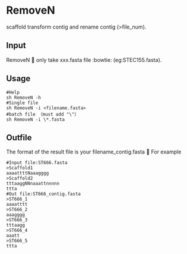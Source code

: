 # RemoveN
scaffold transform contig and rename contig (>file_num).

## Input
RemoveN :dog: only take xxx.fasta file :bowtie: (eg:STEC155.fasta). 
## Usage
```
#Help 
sh RemoveN -h
#Single file
sh RemoveN -i <filename.fasta>
#batch file （must add "\"）
sh RemoveN -i \*.fasta
```
## Outfile
The format of the result file is your filename_contig.fasta :see_no_evil:
For example
```
#Input file:ST666.fasta
>Scaffold1
aaaattttNaaagggg
>Scaffold2
tttaaggNNnaaattnnnnn
ttta
#Out file:ST666_contig.fasta
>ST666_1
aaaatttt
>ST666_2
aaagggg
>ST666_3
tttaagg
>ST666_4
aaatt
>ST666_5
ttta
```
